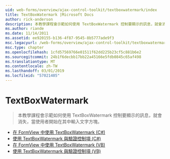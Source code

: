```yaml
---
uid: web-forms/overview/ajax-control-toolkit/textboxwatermark/index
title: TextBoxWatermark |Microsoft Docs
author: rick-anderson
description: 本教學課程會示範如何使用 TextBoxWatermark 控制要顯示的訊息，就會消失，當使用者開始在其中輸入文字方塊。
ms.author: riande
ms.date: 11/14/2011
ms.assetid: ee920155-b136-4f87-9545-8b5777ade9f3
msc.legacyurl: /web-forms/overview/ajax-control-toolkit/textboxwatermark
msc.type: chapter
ms.openlocfilehash: 1cfd57569766e01511f62dd225b23cf5c881b6e2
ms.sourcegitcommit: 24b1f6decbb17bb22a45166e5fdb0845c65af498
ms.translationtype: MT
ms.contentlocale: zh-TW
ms.lasthandoff: 03/01/2019
ms.locfileid: "57021405"
---
```

<a name="textboxwatermark"></a>TextBoxWatermark
====================
> 本教學課程會示範如何使用 TextBoxWatermark 控制要顯示的訊息，就會消失，當使用者開始在其中輸入文字方塊。


- [在 FormView 中使用 TextBoxWatermark (C#)](using-textboxwatermark-in-a-formview-cs.md)
- [使用 TextBoxWatermark 與驗證控制項 (C#)](using-textboxwatermark-with-validation-controls-cs.md)
- [在 FormView 中使用 TextBoxWatermark (VB)](using-textboxwatermark-in-a-formview-vb.md)
- [使用 TextBoxWatermark 與驗證控制項 (VB)](using-textboxwatermark-with-validation-controls-vb.md)
